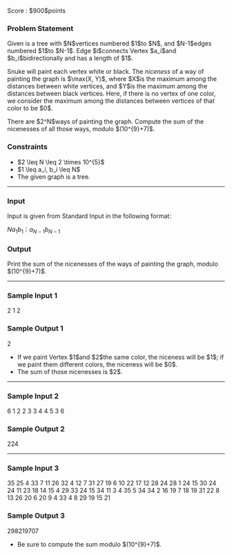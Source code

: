 
<div>

<span>

<span>

<p>
Score : $900$points
</p>

<div>

<section>

### **Problem Statement**

<p>
Given is a tree with $N$vertices numbered $1$to $N$, and $N-1$edges numbered $1$to $N-1$.
Edge $i$connects Vertex $a_i$and $b_i$bidirectionally and has a length of $1$.
</p>

<p>
Snuke will paint each vertex white or black.
The 
<em>
niceness
</em>
of a way of painting the graph is $\max(X, Y)$, where $X$is the maximum among the distances between white vertices, and $Y$is the maximum among the distances between black vertices.
Here, if there is no vertex of one color, we consider the maximum among the distances between vertices of that color to be $0$.
</p>

<p>
There are $2^N$ways of painting the graph. Compute the sum of the nicenesses of all those ways, modulo $(10^{9}+7)$.
</p>

</section>

</div>

<div>

<section>

### **Constraints**

<ul>

<li>
$2 \leq N \leq 2 \times 10^{5}$
</li>

<li>
$1 \leq a_i, b_i \leq N$
</li>

<li>
The given graph is a tree.
</li>

</ul>

</section>

</div>

---

<div>

<div>

<section>

### **Input**

<p>
Input is given from Standard Input in the following format:
</p>

<div>

$N$$a_1$$b_1$$\vdots$$a_{N-1}$$b_{N-1}$
</div>

</section>

</div>

<div>

<section>

### **Output**

<p>
Print the sum of the nicenesses of the ways of painting the graph, modulo $(10^{9}+7)$.
</p>

</section>

</div>

</div>

---

<div>

<section>

### **Sample Input 1**

<div>

2
1 2

</div>

</section>

</div>

<div>

<section>

### **Sample Output 1**

<div>

2

</div>

<ul>

<li>
If we paint Vertex $1$and $2$the same color, the niceness will be $1$; if we paint them different colors, the niceness will be $0$.
</li>

<li>
The sum of those nicenesses is $2$.
</li>

</ul>

</section>

</div>

---

<div>

<section>

### **Sample Input 2**

<div>

6
1 2
2 3
3 4
4 5
3 6

</div>

</section>

</div>

<div>

<section>

### **Sample Output 2**

<div>

224

</div>

</section>

</div>

---

<div>

<section>

### **Sample Input 3**

<div>

35
25 4
33 7
11 26
32 4
12 7
31 27
19 6
10 22
17 12
28 24
28 1
24 15
30 24
24 11
23 18
14 15
4 29
33 24
15 34
11 3
4 35
5 34
34 2
16 19
7 18
19 31
22 8
13 26
20 6
20 9
4 33
4 8
29 19
15 21

</div>

</section>

</div>

<div>

<section>

### **Sample Output 3**

<div>

298219707

</div>

<ul>

<li>
Be sure to compute the sum modulo $(10^{9}+7)$.
</li>

</ul>

</section>

</div>

</span>

</span>

</div>
